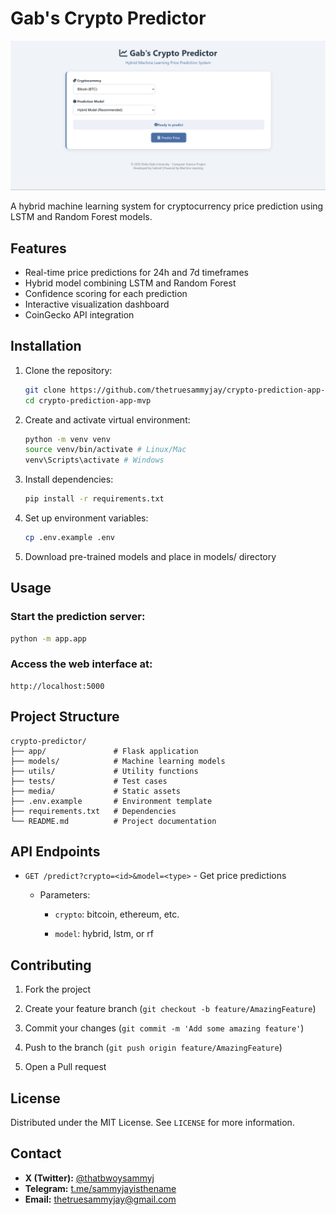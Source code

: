 # Gab's Crypto Predictor

![Screenshot](crypto-predictor-screensho.png)

A hybrid machine learning system for cryptocurrency price prediction using LSTM and Random Forest models.

## Features

- Real-time price predictions for 24h and 7d timeframes
- Hybrid model combining LSTM and Random Forest
- Confidence scoring for each prediction
- Interactive visualization dashboard
- CoinGecko API integration

## Installation

1. Clone the repository:
   ```bash
   git clone https://github.com/thetruesammyjay/crypto-prediction-app-mvp.git
   cd crypto-prediction-app-mvp
   ```
2. Create and activate virtual environment:
    ```bash
    python -m venv venv
    source venv/bin/activate # Linux/Mac
    venv\Scripts\activate # Windows
    ```
3. Install dependencies:
    ```bash
    pip install -r requirements.txt
    ```
4. Set up environment variables:
    ```bash
    cp .env.example .env
    ```
5. Download pre-trained models and place in models/ directory

## Usage
### Start the prediction server:
```bash
python -m app.app
```
### Access the web interface at:
```text
http://localhost:5000
```

## Project Structure
```text
crypto-predictor/
├── app/               # Flask application
├── models/            # Machine learning models
├── utils/             # Utility functions
├── tests/             # Test cases
├── media/             # Static assets
├── .env.example       # Environment template
├── requirements.txt   # Dependencies
└── README.md          # Project documentation
```

## API Endpoints
- `GET /predict?crypto=<id>&model=<type>` - Get price predictions

    - Parameters:

        - `crypto`: bitcoin, ethereum, etc.

        - `model`: hybrid, lstm, or rf

## Contributing
1. Fork the project

2. Create your feature branch (`git checkout -b feature/AmazingFeature`)

3. Commit your changes (`git commit -m 'Add some amazing feature'`)

4. Push to the branch (`git push origin feature/AmazingFeature`)

5. Open a Pull request

## License
Distributed under the MIT License. See `LICENSE` for more information.

## Contact
- **X (Twitter):** [@thatbwoysammyj](https://x.com/thatbwoysammyj)  
- **Telegram:** [t.me/sammyjayisthename](https://t.me/sammyjayisthename)  
- **Email:** [thetruesammyjay@gmail.com](mailto:thetruesammyjay@gmail.com)
